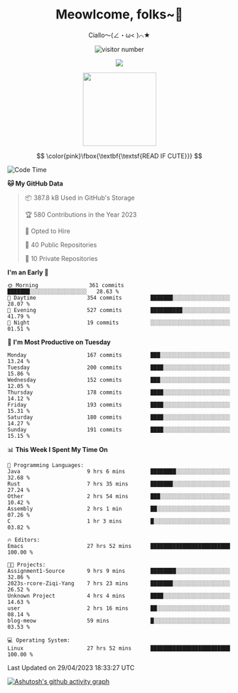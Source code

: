 <div align="center">
  <h1>Meowlcome, folks~👋</h1>
  <p>Ciallo～(∠・ω< )⌒★</p>
</div>

<p align="center">
  <img src="https://count.getloli.com/get/@Ziqi-Yang?theme=rule34" alt="visitor number" />
</p>

<p align="center">
  <img src="https://skillicons.dev/icons?i=rust,c,py,flutter,go,java,js,bash,linux,emacs" />
</p>
<p align="center">
  <img height="165" src="https://github-readme-stats.vercel.app/api?username=Ziqi-Yang&show_icons=true&include_all_commits=true&hide_border=true" />
</p>

$$
\color{pink}\fbox{\textbf{\textsf{READ IF CUTE}}}
$$

<!--START_SECTION:waka-->
![Code Time](http://img.shields.io/badge/Code%20Time-969%20hrs%2017%20mins-blue)

**🐱 My GitHub Data** 

> 📦 387.8 kB Used in GitHub's Storage 
 > 
> 🏆 580 Contributions in the Year 2023
 > 
> 💼 Opted to Hire
 > 
> 📜 40 Public Repositories 
 > 
> 🔑 10 Private Repositories 
 > 
**I'm an Early 🐤** 

```text
🌞 Morning                361 commits         ███████░░░░░░░░░░░░░░░░░░   28.63 % 
🌆 Daytime                354 commits         ███████░░░░░░░░░░░░░░░░░░   28.07 % 
🌃 Evening                527 commits         ██████████░░░░░░░░░░░░░░░   41.79 % 
🌙 Night                  19 commits          ░░░░░░░░░░░░░░░░░░░░░░░░░   01.51 % 
```
📅 **I'm Most Productive on Tuesday** 

```text
Monday                   167 commits         ███░░░░░░░░░░░░░░░░░░░░░░   13.24 % 
Tuesday                  200 commits         ████░░░░░░░░░░░░░░░░░░░░░   15.86 % 
Wednesday                152 commits         ███░░░░░░░░░░░░░░░░░░░░░░   12.05 % 
Thursday                 178 commits         ████░░░░░░░░░░░░░░░░░░░░░   14.12 % 
Friday                   193 commits         ████░░░░░░░░░░░░░░░░░░░░░   15.31 % 
Saturday                 180 commits         ████░░░░░░░░░░░░░░░░░░░░░   14.27 % 
Sunday                   191 commits         ████░░░░░░░░░░░░░░░░░░░░░   15.15 % 
```


📊 **This Week I Spent My Time On** 

```text
💬 Programming Languages: 
Java                     9 hrs 6 mins        ████████░░░░░░░░░░░░░░░░░   32.68 % 
Rust                     7 hrs 35 mins       ███████░░░░░░░░░░░░░░░░░░   27.24 % 
Other                    2 hrs 54 mins       ███░░░░░░░░░░░░░░░░░░░░░░   10.42 % 
Assembly                 2 hrs 1 min         ██░░░░░░░░░░░░░░░░░░░░░░░   07.26 % 
C                        1 hr 3 mins         █░░░░░░░░░░░░░░░░░░░░░░░░   03.82 % 

🔥 Editors: 
Emacs                    27 hrs 52 mins      █████████████████████████   100.00 % 

🐱‍💻 Projects: 
Assignment1-Source       9 hrs 9 mins        ████████░░░░░░░░░░░░░░░░░   32.86 % 
2023s-rcore-Ziqi-Yang    7 hrs 23 mins       ███████░░░░░░░░░░░░░░░░░░   26.52 % 
Unknown Project          4 hrs 4 mins        ████░░░░░░░░░░░░░░░░░░░░░   14.63 % 
user                     2 hrs 16 mins       ██░░░░░░░░░░░░░░░░░░░░░░░   08.14 % 
blog-meow                59 mins             █░░░░░░░░░░░░░░░░░░░░░░░░   03.53 % 

💻 Operating System: 
Linux                    27 hrs 52 mins      █████████████████████████   100.00 % 
```


 Last Updated on 29/04/2023 18:33:27 UTC
<!--END_SECTION:waka-->


[![Ashutosh's github activity graph](https://github-readme-activity-graph.cyclic.app/graph?username=Ziqi-Yang&theme=github)](https://github.com/ashutosh00710/github-readme-activity-graph)
